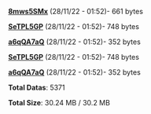 [**8mws5SMx**](/data/8mws5SMx.txt) (28/11/22 - 01:52)- 661 bytes

[**SeTPL5GP**](/data/SeTPL5GP.txt) (28/11/22 - 01:52)- 748 bytes

[**a6qQA7aQ**](/data/a6qQA7aQ.txt) (28/11/22 - 01:52)- 352 bytes

[**SeTPL5GP**](/data/SeTPL5GP.txt) (28/11/22 - 01:52)- 748 bytes

[**a6qQA7aQ**](/data/a6qQA7aQ.txt) (28/11/22 - 01:52)- 352 bytes

**Total Datas**: 5371

**Total Size**: 30.24 MB / 30.2 MB